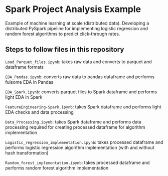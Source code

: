 # Spark Project Analysis Example
Example of machine learning at scale (distributed data). Developing a distributed PySpark pipeline for implementing logistic regression and random forest algorithms to predict click-through rates.

## Steps to follow files in this repository

`Load_Parquet_files.ipynb`: takes raw data and converts to parquet and dataframe formats

`EDA_Pandas.ipynb`: converts raw data to pandas dataframe and performs fulsome EDA in Pandas

`EDA_Spark.ipynb`: converts parquet files to Spark dataframe and performs light EDA in Spark

`FeatureEngineering-Spark.ipynb`: takes Spark dataframe and performs light EDA checks and data processing

`Data_Processing.ipynb`: takes Spark dataframe and performs data processing required for creating processed dataframe for algorithm implementation

`Logistic_regression_implementation.ipynb`: takes processed dataframe and performs logistic regression algorithm implementation (with and without hash transformation)

`Random_forest_implementation.ipynb`: takes processed dataframe and performs random forest algorithm implementation
